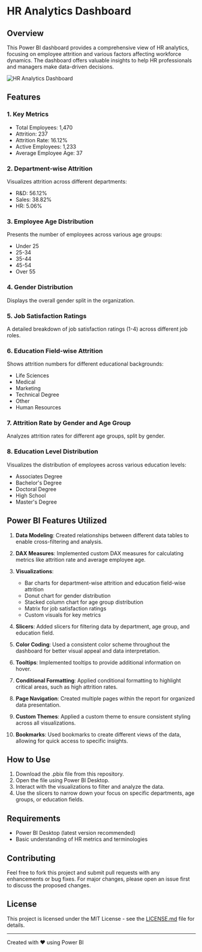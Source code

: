 # HR Analytics Dashboard

## Overview

This Power BI dashboard provides a comprehensive view of HR analytics, focusing on employee attrition and various factors affecting workforce dynamics. The dashboard offers valuable insights to help HR professionals and managers make data-driven decisions.

![HR Analytics Dashboard]()

## Features

### 1. Key Metrics
- Total Employees: 1,470
- Attrition: 237
- Attrition Rate: 16.12%
- Active Employees: 1,233
- Average Employee Age: 37

### 2. Department-wise Attrition
Visualizes attrition across different departments:
- R&D: 56.12%
- Sales: 38.82%
- HR: 5.06%

### 3. Employee Age Distribution
Presents the number of employees across various age groups:
- Under 25
- 25-34
- 35-44
- 45-54
- Over 55

### 4. Gender Distribution
Displays the overall gender split in the organization.

### 5. Job Satisfaction Ratings
A detailed breakdown of job satisfaction ratings (1-4) across different job roles.

### 6. Education Field-wise Attrition
Shows attrition numbers for different educational backgrounds:
- Life Sciences
- Medical
- Marketing
- Technical Degree
- Other
- Human Resources

### 7. Attrition Rate by Gender and Age Group
Analyzes attrition rates for different age groups, split by gender.

### 8. Education Level Distribution
Visualizes the distribution of employees across various education levels:
- Associates Degree
- Bachelor's Degree
- Doctoral Degree
- High School
- Master's Degree

## Power BI Features Utilized

1. **Data Modeling**: Created relationships between different data tables to enable cross-filtering and analysis.

2. **DAX Measures**: Implemented custom DAX measures for calculating metrics like attrition rate and average employee age.

3. **Visualizations**: 
   - Bar charts for department-wise attrition and education field-wise attrition
   - Donut chart for gender distribution
   - Stacked column chart for age group distribution
   - Matrix for job satisfaction ratings
   - Custom visuals for key metrics

4. **Slicers**: Added slicers for filtering data by department, age group, and education field.

5. **Color Coding**: Used a consistent color scheme throughout the dashboard for better visual appeal and data interpretation.

6. **Tooltips**: Implemented tooltips to provide additional information on hover.

7. **Conditional Formatting**: Applied conditional formatting to highlight critical areas, such as high attrition rates.

8. **Page Navigation**: Created multiple pages within the report for organized data presentation.

9. **Custom Themes**: Applied a custom theme to ensure consistent styling across all visualizations.

10. **Bookmarks**: Used bookmarks to create different views of the data, allowing for quick access to specific insights.

## How to Use

1. Download the .pbix file from this repository.
2. Open the file using Power BI Desktop.
3. Interact with the visualizations to filter and analyze the data.
4. Use the slicers to narrow down your focus on specific departments, age groups, or education fields.

## Requirements

- Power BI Desktop (latest version recommended)
- Basic understanding of HR metrics and terminologies

## Contributing

Feel free to fork this project and submit pull requests with any enhancements or bug fixes. For major changes, please open an issue first to discuss the proposed changes.

## License

This project is licensed under the MIT License - see the [LICENSE.md](LICENSE.md) file for details.

---

Created with ❤️ using Power BI
